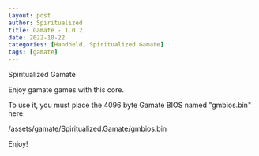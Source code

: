 ```yaml
---
layout: post
author: Spiritualized
title: Gamate - 1.0.2
date: 2022-10-22
categories: [Handheld, Spiritualized.Gamate]
tags: [gamate]
---
```

Spiritualized Gamate

Enjoy gamate games with this core. 

To use it, you must place the 4096 byte Gamate BIOS named "gmbios.bin" here:

/assets/gamate/Spiritualized.Gamate/gmbios.bin

Enjoy!

